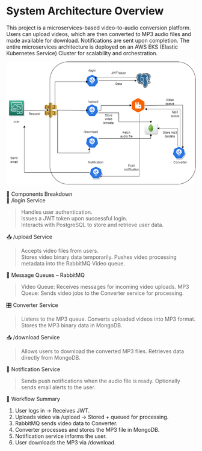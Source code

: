 # System Architecture Overview
This project is a microservices-based video-to-audio conversion platform. Users can upload videos, which are then converted to MP3 audio files and made available for download. Notifications are sent upon completion. The entire microservices architecture is deployed on an AWS EKS (Elastic Kubernetes Service) Cluster for scalability and orchestration.

![pic](ProjectArchitecture.png)

🧩 Components Breakdown  
🔐 /login Service
> Handles user authentication.  
> Issues a JWT token upon successful login.  
> Interacts with PostgreSQL to store and retrieve user data.

📤 /upload Service  
> Accepts video files from users.  
> Stores video binary data temporarily.
> Pushes video processing metadata into the RabbitMQ Video queue.

📨 Message Queues – RabbitMQ  
> Video Queue: Receives messages for incoming video uploads.
> MP3 Queue: Sends video jobs to the Converter service for processing.

🎛️ Converter Service  
> Listens to the MP3 queue.
> Converts uploaded videos into MP3 format.
> Stores the MP3 binary data in MongoDB.

📥 /download Service  
> Allows users to download the converted MP3 files.
> Retrieves data directly from MongoDB.

🔔 Notification Service  
> Sends push notifications when the audio file is ready.
> Optionally sends email alerts to the user.

🔄 Workflow Summary  
1. User logs in → Receives JWT.
2. Uploads video via /upload → Stored + queued for processing.
3. RabbitMQ sends video data to Converter.
4. Converter processes and stores the MP3 file in MongoDB.
5. Notification service informs the user.
6. User downloads the MP3 via /download.

  

